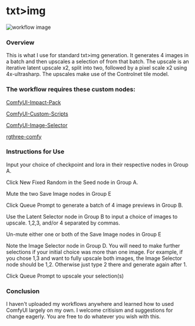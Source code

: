 # txt>img

![workflow image](https://github.com/cathodeDreams/ComfyUI-Workflows/blob/main/txt%20to%20img/txt%20to%20img.png)

### Overview

This is what I use for standard txt>img generation. It generates 4 images in a batch and then upscales a selection of from that batch. The upscale is an iterative latent upscale x2, split into two, followed by a pixel scale x2 using 4x-ultrasharp. The upscales make use of the Controlnet tile model.

### The workflow requires these custom nodes:

[ComfyUI-Impact-Pack](https://github.com/ltdrdata/ComfyUI-Impact-Pack)

[ComfyUI-Custom-Scripts](https://github.com/pythongosssss/ComfyUI-Custom-Scripts)

[ComfyUI-Image-Selector](https://github.com/SLAPaper/ComfyUI-Image-Selector)

[rgthree-comfy](https://github.com/rgthree/rgthree-comfy)

### Instructions for Use

Input your choice of checkpoint and lora in their respective nodes in Group A.

Click New Fixed Random in the Seed node in Group A.

Mute the two Save Image nodes in Group E

Click Queue Prompt to generate a batch of 4 image previews in Group B.

Use the Latent Selector node in Group B to input a choice of images to upscale. 1,2,3, and/or 4 separated by commas.

Un-mute either one or both of the Save Image nodes in Group E

Note the Image Selector node in Group D. You will need to make further selections if your initial choice was more than one image. For example, if you chose 1,3 and want to fully upscale both images, the Image Selector node should be 1,2. Otherwise just type 2 there and generate again after 1.

Click Queue Prompt to upscale your selection(s)

### Conclusion

I haven't uploaded my workflows anywhere and learned how to used ComfyUI largely on my own. I welcome critisism and suggestions for change eagerly. You are free to do whatever you wish with this.